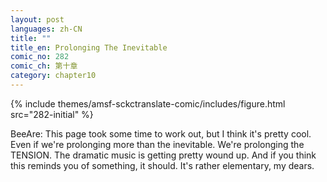 ```yaml
---
layout: post
languages: zh-CN
title: ""
title_en: Prolonging The Inevitable
comic_no: 282
comic_ch: 第十章
category: chapter10
---
```

{% include themes/amsf-sckctranslate-comic/includes/figure.html src="282-initial" %}

BeeAre: This page took some time to work out, but I think it's pretty cool. Even if we're prolonging more than the inevitable. We're prolonging the TENSION. The dramatic music is getting pretty wound up. And if you think this reminds you of something, it should. It's rather elementary, my dears.
